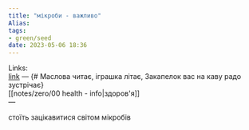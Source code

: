 ```yaml
---
title: "мікроби - важливо"
Alias: 
tags:
- green/seed
date: 2023-05-06 18:36
---
```

Links:  
[link](https://www.youtube.com/watch?v=2-b6tYXfSTs)  — {# Маслова читає, іграшка літає, Закапелок вас на каву радо зустрічає}  
[[notes/zero/00 health - info|здоров'я]]  
—

стоїть зацікавитися світом мікробів